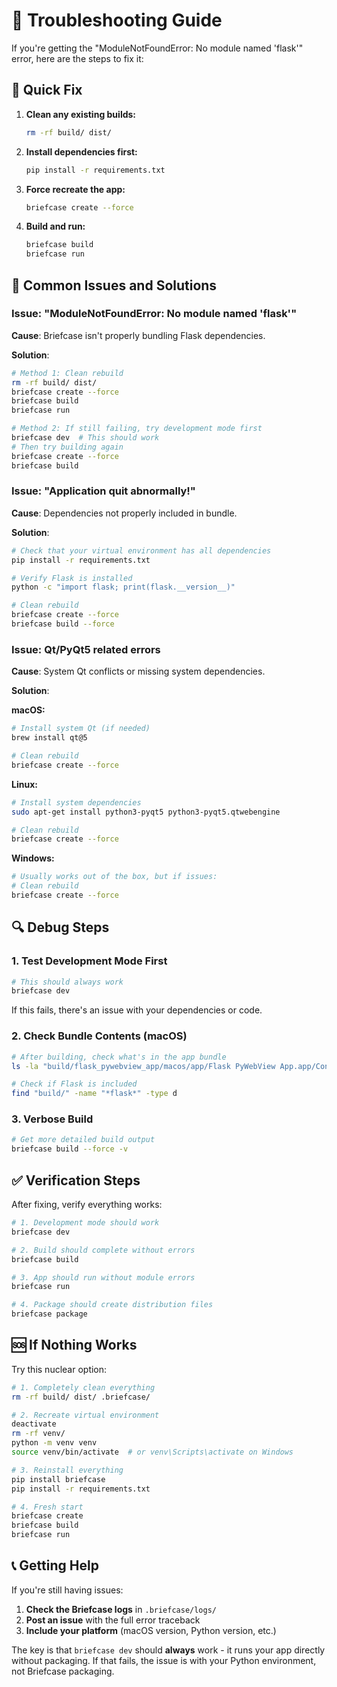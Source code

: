 # 🔧 Troubleshooting Guide

If you're getting the "ModuleNotFoundError: No module named 'flask'" error, here are the steps to fix it:

## 🚨 Quick Fix

1. **Clean any existing builds:**
   ```bash
   rm -rf build/ dist/
   ```

2. **Install dependencies first:**
   ```bash
   pip install -r requirements.txt
   ```

3. **Force recreate the app:**
   ```bash
   briefcase create --force
   ```

4. **Build and run:**
   ```bash
   briefcase build
   briefcase run
   ```

## 🐛 Common Issues and Solutions

### Issue: "ModuleNotFoundError: No module named 'flask'"

**Cause**: Briefcase isn't properly bundling Flask dependencies.

**Solution**:
```bash
# Method 1: Clean rebuild
rm -rf build/ dist/
briefcase create --force
briefcase build
briefcase run

# Method 2: If still failing, try development mode first
briefcase dev  # This should work
# Then try building again
briefcase create --force
briefcase build
```

### Issue: "Application quit abnormally!"

**Cause**: Dependencies not properly included in bundle.

**Solution**:
```bash
# Check that your virtual environment has all dependencies
pip install -r requirements.txt

# Verify Flask is installed
python -c "import flask; print(flask.__version__)"

# Clean rebuild
briefcase create --force
briefcase build --force
```

### Issue: Qt/PyQt5 related errors

**Cause**: System Qt conflicts or missing system dependencies.

**Solution**:

**macOS:**
```bash
# Install system Qt (if needed)
brew install qt@5

# Clean rebuild
briefcase create --force
```

**Linux:**
```bash
# Install system dependencies
sudo apt-get install python3-pyqt5 python3-pyqt5.qtwebengine

# Clean rebuild
briefcase create --force
```

**Windows:**
```bash
# Usually works out of the box, but if issues:
# Clean rebuild
briefcase create --force
```

## 🔍 Debug Steps

### 1. Test Development Mode First
```bash
# This should always work
briefcase dev
```
If this fails, there's an issue with your dependencies or code.

### 2. Check Bundle Contents (macOS)
```bash
# After building, check what's in the app bundle
ls -la "build/flask_pywebview_app/macos/app/Flask PyWebView App.app/Contents/Resources/app/"

# Check if Flask is included
find "build/" -name "*flask*" -type d
```

### 3. Verbose Build
```bash
# Get more detailed build output
briefcase build --force -v
```

## ✅ Verification Steps

After fixing, verify everything works:

```bash
# 1. Development mode should work
briefcase dev

# 2. Build should complete without errors
briefcase build

# 3. App should run without module errors
briefcase run

# 4. Package should create distribution files
briefcase package
```

## 🆘 If Nothing Works

Try this nuclear option:

```bash
# 1. Completely clean everything
rm -rf build/ dist/ .briefcase/

# 2. Recreate virtual environment
deactivate
rm -rf venv/
python -m venv venv
source venv/bin/activate  # or venv\Scripts\activate on Windows

# 3. Reinstall everything
pip install briefcase
pip install -r requirements.txt

# 4. Fresh start
briefcase create
briefcase build
briefcase run
```

## 📞 Getting Help

If you're still having issues:

1. **Check the Briefcase logs** in `.briefcase/logs/`
2. **Post an issue** with the full error traceback
3. **Include your platform** (macOS version, Python version, etc.)

The key is that `briefcase dev` should **always** work - it runs your app directly without packaging. If that fails, the issue is with your Python environment, not Briefcase packaging.
